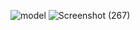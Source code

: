 ![model](https://user-images.githubusercontent.com/92025005/144291933-b092c3a9-a29d-4df6-a08c-b79f3e848845.jpeg)
![Screenshot (267)](https://user-images.githubusercontent.com/92025005/144292156-8c77f7cd-26ec-4ceb-857e-5c72c680b183.png)

